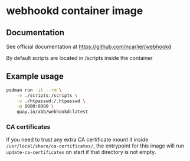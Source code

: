 # webhookd container image

## Documentation

See official documentation at https://github.com/ncarlier/webhookd

By default scripts are located in /scripts inside the container

## Example usage

```sh
podman run -it --rm \
    -v ./scripts:/scripts \
    -v ./htpasswd:/.htpasswd \
    -p 8080:8080 \
    quay.io/xbb/webhookd:latest
```

### CA certificates

If you need to trust any extra CA certificate mount it inside `/usr/local/share/ca-certificates/`, 
the entrypoint for this image will run `update-ca-certificates` on start if that directory is not empty.

